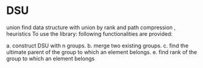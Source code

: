 # DSU
union find data structure with union by rank and path compression , heuristics To use the library:
following functionalities are provided:

a. construct DSU with n groups.
b. merge two existing groups.
c. find the ultimate parent of the group to which an element belongs.
e. find rank of the group to which an element belongs
